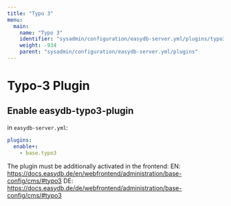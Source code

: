 ```yaml
---
title: "Typo 3"
menu:
  main:
    name: "Typo 3"
    identifier: "sysadmin/configuration/easydb-server.yml/plugins/typo3"
    weight: -934
    parent: "sysadmin/configuration/easydb-server.yml/plugins"
---
```


# Typo-3 Plugin

## Enable easydb-typo3-plugin

in `easydb-server.yml`:

```yaml
plugins:
  enable+:
    - base.typo3
```

The plugin must be additionally activated in the frontend:
EN: https://docs.easydb.de/en/webfrontend/administration/base-config/cms/#typo3
DE: https://docs.easydb.de/de/webfrontend/administration/base-config/cms/#typo3
